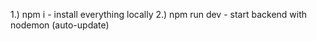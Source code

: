 
1.) npm i       - install everything locally
2.) npm run dev     - start backend with nodemon (auto-update)